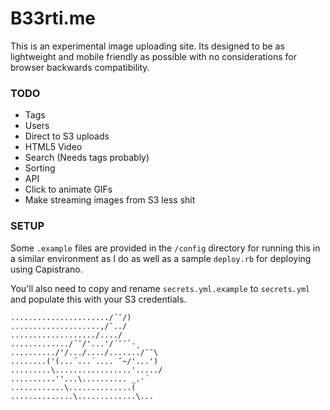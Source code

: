 # B33rti.me

This is an experimental image uploading site. Its designed to be as lightweight and mobile friendly as possible with no considerations for browser backwards compatibility. 

### TODO
- Tags
- Users
- Direct to S3 uploads
- HTML5 Video
- Search (Needs tags probably)
- Sorting
- API
- Click to animate GIFs
- Make streaming images from S3 less shit

### SETUP

Some `.example` files are provided in the `/config` directory for running this in a similar environment as I do as well as a sample `deploy.rb` for deploying using Capistrano. 

You'll also need to copy and rename `secrets.yml.example` to `secrets.yml` and populate this with your S3 credentials.

```
....................../´¯/) 
....................,/¯../ 
.................../..../ 
............./´¯/'...'/´¯¯`·¸ 
........../'/.../..../......./¨¯\ 
........('(...´...´.... ¯~/'...') 
.........\.................'...../ 
..........''...\.......... _.·´ 
............\..............( 
..............\.............\...
```
